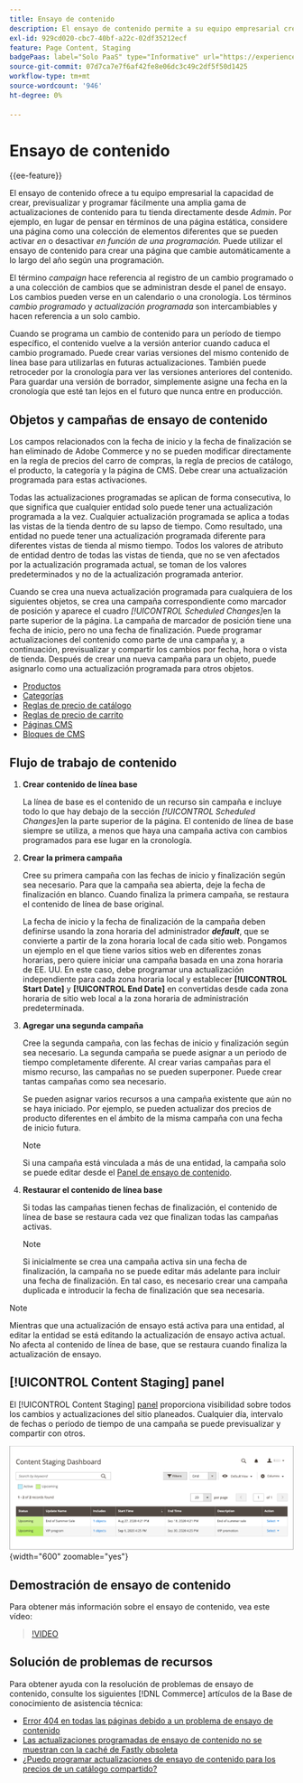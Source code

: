```yaml
---
title: Ensayo de contenido
description: El ensayo de contenido permite a su equipo empresarial crear, previsualizar y programar fácilmente una amplia gama de actualizaciones de contenido para su tienda, directamente desde el administrador.
exl-id: 929cd020-cbc7-40bf-a22c-02df35212ecf
feature: Page Content, Staging
badgePaas: label="Solo PaaS" type="Informative" url="https://experienceleague.adobe.com/en/docs/commerce/user-guides/product-solutions" tooltip="Se aplica solo a proyectos de Adobe Commerce en la nube (infraestructura PaaS administrada por Adobe) y a proyectos locales."
source-git-commit: 07d7ca7e7f6af42fe8e06dc3c49c2df5f50d1425
workflow-type: tm+mt
source-wordcount: '946'
ht-degree: 0%

---
```


# Ensayo de contenido

{{ee-feature}}

El ensayo de contenido ofrece a tu equipo empresarial la capacidad de crear, previsualizar y programar fácilmente una amplia gama de actualizaciones de contenido para tu tienda directamente desde _Admin_. Por ejemplo, en lugar de pensar en términos de una página estática, considere una página como una colección de elementos diferentes que se pueden activar _en_ o desactivar _en función de una programación._ Puede utilizar el ensayo de contenido para crear una página que cambie automáticamente a lo largo del año según una programación.

El término _campaign_ hace referencia al registro de un cambio programado o a una colección de cambios que se administran desde el panel de ensayo. Los cambios pueden verse en un calendario o una cronología. Los términos _cambio programado_ y _actualización programada_ son intercambiables y hacen referencia a un solo cambio.

Cuando se programa un cambio de contenido para un período de tiempo específico, el contenido vuelve a la versión anterior cuando caduca el cambio programado. Puede crear varias versiones del mismo contenido de línea base para utilizarlas en futuras actualizaciones. También puede retroceder por la cronología para ver las versiones anteriores del contenido. Para guardar una versión de borrador, simplemente asigne una fecha en la cronología que esté tan lejos en el futuro que nunca entre en producción.

## Objetos y campañas de ensayo de contenido

Los campos relacionados con la fecha de inicio y la fecha de finalización se han eliminado de Adobe Commerce y no se pueden modificar directamente en la regla de precios del carro de compras, la regla de precios de catálogo, el producto, la categoría y la página de CMS. Debe crear una actualización programada para estas activaciones.

Todas las actualizaciones programadas se aplican de forma consecutiva, lo que significa que cualquier entidad solo puede tener una actualización programada a la vez. Cualquier actualización programada se aplica a todas las vistas de la tienda dentro de su lapso de tiempo. Como resultado, una entidad no puede tener una actualización programada diferente para diferentes vistas de tienda al mismo tiempo. Todos los valores de atributo de entidad dentro de todas las vistas de tienda, que no se ven afectados por la actualización programada actual, se toman de los valores predeterminados y no de la actualización programada anterior.

Cuando se crea una nueva actualización programada para cualquiera de los siguientes objetos, se crea una campaña correspondiente como marcador de posición y aparece el cuadro _[!UICONTROL Scheduled Changes]_&#x200B;en la parte superior de la página. La campaña de marcador de posición tiene una fecha de inicio, pero no una fecha de finalización. Puede programar actualizaciones del contenido como parte de una campaña y, a continuación, previsualizar y compartir los cambios por fecha, hora o vista de tienda. Después de crear una nueva campaña para un objeto, puede asignarlo como una actualización programada para otros objetos.

- [Productos](../catalog/product-scheduled-changes.md)
- [Categorías](../catalog/category-scheduled-changes.md)
- [Reglas de precio de catálogo](../merchandising-promotions/price-rule-catalog-scheduled-changes.md)
- [Reglas de precio de carrito](../merchandising-promotions/price-rule-cart-scheduled-changes.md)
- [Páginas CMS](pages-workspace.md#scheduled-changes)
- [Bloques de CMS](blocks.md)

## Flujo de trabajo de contenido

1. **Crear contenido de línea base**

   La línea de base es el contenido de un recurso sin campaña e incluye todo lo que hay debajo de la sección _[!UICONTROL Scheduled Changes]_&#x200B;en la parte superior de la página. El contenido de línea de base siempre se utiliza, a menos que haya una campaña activa con cambios programados para ese lugar en la cronología.

1. **Crear la primera campaña**

   Cree su primera campaña con las fechas de inicio y finalización según sea necesario. Para que la campaña sea abierta, deje la fecha de finalización en blanco. Cuando finaliza la primera campaña, se restaura el contenido de línea de base original.

   La fecha de inicio y la fecha de finalización de la campaña deben definirse usando la zona horaria del administrador **_default_**, que se convierte a partir de la zona horaria local de cada sitio web. Pongamos un ejemplo en el que tiene varios sitios web en diferentes zonas horarias, pero quiere iniciar una campaña basada en una zona horaria de EE. UU. En este caso, debe programar una actualización independiente para cada zona horaria local y establecer **[!UICONTROL Start Date]** y **[!UICONTROL End Date]** en convertidas desde cada zona horaria de sitio web local a la zona horaria de administración predeterminada.

1. **Agregar una segunda campaña**

   Cree la segunda campaña, con las fechas de inicio y finalización según sea necesario. La segunda campaña se puede asignar a un periodo de tiempo completamente diferente. Al crear varias campañas para el mismo recurso, las campañas no se pueden superponer. Puede crear tantas campañas como sea necesario.

   Se pueden asignar varios recursos a una campaña existente que aún no se haya iniciado. Por ejemplo, se pueden actualizar dos precios de producto diferentes en el ámbito de la misma campaña con una fecha de inicio futura.

   >[!NOTE]
   >
   >Si una campaña está vinculada a más de una entidad, la campaña solo se puede editar desde el [Panel de ensayo de contenido](content-staging-dashboard.md).

1. **Restaurar el contenido de línea base**

   Si todas las campañas tienen fechas de finalización, el contenido de línea de base se restaura cada vez que finalizan todas las campañas activas.

   >[!NOTE]
   >
   >Si inicialmente se crea una campaña activa sin una fecha de finalización, la campaña no se puede editar más adelante para incluir una fecha de finalización. En tal caso, es necesario crear una campaña duplicada e introducir la fecha de finalización que sea necesaria.

>[!NOTE]
>
>Mientras que una actualización de ensayo está activa para una entidad, al editar la entidad se está editando la actualización de ensayo activa actual. No afecta al contenido de línea de base, que se restaura cuando finaliza la actualización de ensayo.

## [!UICONTROL Content Staging] panel

El [!UICONTROL Content Staging] [panel](content-staging-dashboard.md) proporciona visibilidad sobre todos los cambios y actualizaciones del sitio planeados. Cualquier día, intervalo de fechas o período de tiempo de una campaña se puede previsualizar y compartir con otros.

![Panel de ensayo](./assets/content-staging-dashboard-grid.png){width="600" zoomable="yes"}

## Demostración de ensayo de contenido

Para obtener más información sobre el ensayo de contenido, vea este vídeo:

>[!VIDEO](https://video.tv.adobe.com/v/343784?quality=12&learn=on)

## Solución de problemas de recursos

Para obtener ayuda con la resolución de problemas de ensayo de contenido, consulte los siguientes [!DNL Commerce] artículos de la Base de conocimiento de asistencia técnica:

- [Error 404 en todas las páginas debido a un problema de ensayo de contenido](https://experienceleague.adobe.com/docs/commerce-knowledge-base/kb/troubleshooting/site-down-or-unresponsive/error-404-on-all-pages-due-to-content-staging-issue.html)
- [Las actualizaciones programadas de ensayo de contenido no se muestran con la caché de Fastly obsoleta](https://experienceleague.adobe.com/docs/commerce-knowledge-base/kb/troubleshooting/miscellaneous/scheduled-content-staging-updates-not-displayed-with-stale-fastly-cache.html)
- [¿Puedo programar actualizaciones de ensayo de contenido para los precios de un catálogo compartido?](https://experienceleague.adobe.com/docs/commerce-knowledge-base/kb/faq/can-i-schedule-content-staging-updates-for-prices-in-a-shared-catalog.html)
